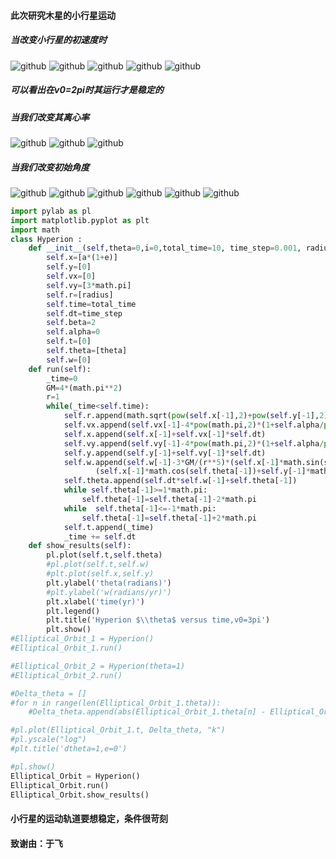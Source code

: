#### 此次研究木星的小行星运动
##### 当改变小行星的初速度时
![github](https://github.com/Huangyu007/compuational_physics_N2014301020030/blob/master/QQ%E6%88%AA%E5%9B%BE20161204205302.png)
![github](https://github.com/Huangyu007/compuational_physics_N2014301020030/blob/master/QQ%E6%88%AA%E5%9B%BE20161204205432.png)
![github](https://github.com/Huangyu007/compuational_physics_N2014301020030/blob/master/QQ%E6%88%AA%E5%9B%BE20161204205545.png)
![github](https://github.com/Huangyu007/compuational_physics_N2014301020030/blob/master/QQ%E6%88%AA%E5%9B%BE20161204205507.png)
![github](https://github.com/Huangyu007/compuational_physics_N2014301020030/blob/master/QQ%E6%88%AA%E5%9B%BE20161204205232.png)
##### 可以看出在v0=2pi时其运行才是稳定的
##### 当我们改变其离心率
![github](https://github.com/Huangyu007/compuational_physics_N2014301020030/blob/master/QQ%E6%88%AA%E5%9B%BE20161204204148.png)
![github](https://github.com/Huangyu007/compuational_physics_N2014301020030/blob/master/QQ%E6%88%AA%E5%9B%BE20161204204059.png)
![github](https://github.com/Huangyu007/compuational_physics_N2014301020030/blob/master/QQ%E6%88%AA%E5%9B%BE20161204203856.png)
##### 当我们改变初始角度
![github](https://github.com/Huangyu007/compuational_physics_N2014301020030/blob/master/QQ%E6%88%AA%E5%9B%BE20161204202444.png)
![github](https://github.com/Huangyu007/compuational_physics_N2014301020030/blob/master/QQ%E6%88%AA%E5%9B%BE20161204202304.png)
![github](https://github.com/Huangyu007/compuational_physics_N2014301020030/blob/master/QQ%E6%88%AA%E5%9B%BE20161204202232.png)
![github](https://github.com/Huangyu007/compuational_physics_N2014301020030/blob/master/QQ%E6%88%AA%E5%9B%BE20161204202139.png)
![github](https://github.com/Huangyu007/compuational_physics_N2014301020030/blob/master/QQ%E6%88%AA%E5%9B%BE20161204202027.png)
![github](https://github.com/Huangyu007/compuational_physics_N2014301020030/blob/master/QQ%E6%88%AA%E5%9B%BE20161204201901.png)
```python
import pylab as pl
import matplotlib.pyplot as plt
import math
class Hyperion :
    def __init__(self,theta=0,i=0,total_time=10, time_step=0.001, radius=1,e=0,a=1):
        self.x=[a*(1+e)]
        self.y=[0]
        self.vx=[0]
        self.vy=[3*math.pi]
        self.r=[radius]
        self.time=total_time
        self.dt=time_step
        self.beta=2
        self.alpha=0
        self.t=[0]
        self.theta=[theta]
        self.w=[0]
    def run(self):
        _time=0
        GM=4*(math.pi**2)
        r=1
        while(_time<self.time):
            self.r.append(math.sqrt(pow(self.x[-1],2)+pow(self.y[-1],2)))
            self.vx.append(self.vx[-1]-4*pow(math.pi,2)*(1+self.alpha/pow(self.r[-1],2))*self.x[-1]/pow(self.r[-1],1+self.beta)*self.dt)
            self.x.append(self.x[-1]+self.vx[-1]*self.dt)
            self.vy.append(self.vy[-1]-4*pow(math.pi,2)*(1+self.alpha/pow(self.r[-1],2))*self.y[-1]/pow(self.r[-1],1+self.beta)*self.dt)
            self.y.append(self.y[-1]+self.vy[-1]*self.dt)
            self.w.append(self.w[-1]-3*GM/(r**5)*(self.x[-1]*math.sin(self.theta[-1])-self.y[-1]*math.cos(self.theta[-1]))*\
                   (self.x[-1]*math.cos(self.theta[-1])+self.y[-1]*math.sin(self.theta[-1]))*self.dt)
            self.theta.append(self.dt*self.w[-1]+self.theta[-1])
            while self.theta[-1]>=1*math.pi:
                self.theta[-1]=self.theta[-1]-2*math.pi
            while  self.theta[-1]<=-1*math.pi:
                self.theta[-1]=self.theta[-1]+2*math.pi 
            self.t.append(_time)            
            _time += self.dt
    def show_results(self):
        pl.plot(self.t,self.theta)
        #pl.plot(self.t,self.w)
        #plt.plot(self.x,self.y)
        plt.ylabel('theta(radians)')
        #plt.ylabel('w(radians/yr)')
        plt.xlabel('time(yr)') 
        plt.legend()
        plt.title('Hyperion $\\theta$ versus time,v0=3pi')
        plt.show()
#Elliptical_Orbit_1 = Hyperion()
#Elliptical_Orbit_1.run()

#Elliptical_Orbit_2 = Hyperion(theta=1)
#Elliptical_Orbit_2.run()

#Delta_theta = []
#for n in range(len(Elliptical_Orbit_1.theta)):
    #Delta_theta.append(abs(Elliptical_Orbit_1.theta[n] - Elliptical_Orbit_2.theta[n]))

#pl.plot(Elliptical_Orbit_1.t, Delta_theta, "k")
#pl.yscale("log")
#plt.title('dtheta=1,e=0')

#pl.show()
Elliptical_Orbit = Hyperion()
Elliptical_Orbit.run()
Elliptical_Orbit.show_results()
```
#### 小行星的运动轨道要想稳定，条件很苛刻
#### 致谢由：于飞
